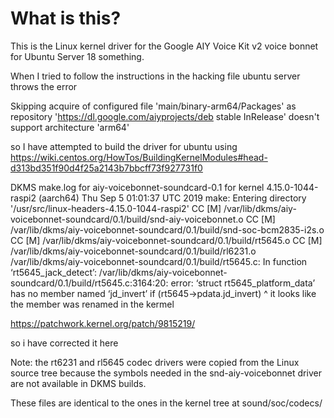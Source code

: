 # What is this?

This is the Linux kernel driver for the Google AIY Voice Kit v2 voice bonnet for Ubuntu Server 18 something.

When I tried to follow the instructions in the hacking file ubuntu server throws the error 

Skipping acquire of configured file 'main/binary-arm64/Packages' as repository 'https://dl.google.com/aiyprojects/deb stable InRelease' doesn't support architecture 'arm64'

so I have attempted to build the driver for ubuntu using https://wiki.centos.org/HowTos/BuildingKernelModules#head-d313bd351f90d4f25a2143b7bbcff73f927731f0

DKMS make.log for aiy-voicebonnet-soundcard-0.1 for kernel 4.15.0-1044-raspi2 (aarch64)
Thu Sep  5 01:01:37 UTC 2019
make: Entering directory '/usr/src/linux-headers-4.15.0-1044-raspi2'
  CC [M]  /var/lib/dkms/aiy-voicebonnet-soundcard/0.1/build/snd-aiy-voicebonnet.o
  CC [M]  /var/lib/dkms/aiy-voicebonnet-soundcard/0.1/build/snd-soc-bcm2835-i2s.o
  CC [M]  /var/lib/dkms/aiy-voicebonnet-soundcard/0.1/build/rt5645.o
  CC [M]  /var/lib/dkms/aiy-voicebonnet-soundcard/0.1/build/rl6231.o
/var/lib/dkms/aiy-voicebonnet-soundcard/0.1/build/rt5645.c: In function ‘rt5645_jack_detect’:
/var/lib/dkms/aiy-voicebonnet-soundcard/0.1/build/rt5645.c:3164:20: error: ‘struct rt5645_platform_data’ has no member named ‘jd_invert’
   if (rt5645->pdata.jd_invert)
                    ^
it looks like the member was renamed in the kermel

https://patchwork.kernel.org/patch/9815219/

so i have corrected it here 





Note: the rt6231 and rl5645 codec drivers were copied from the Linux source tree
because the symbols needed in the snd-aiy-voicebonnet driver are not available
in DKMS builds.

These files are identical to the ones in the kernel tree at sound/soc/codecs/

